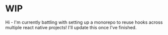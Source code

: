 # WIP

Hi - I'm currently battling with setting up a monorepo to reuse hooks across multiple react native projects! I'll update this once I've finished.

